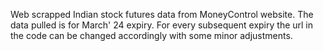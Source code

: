 Web scrapped Indian stock futures data from MoneyControl website. The data pulled is for March' 24 expiry.
For every subsequent expiry the url in the code can be changed accordingly with some minor adjustments.
